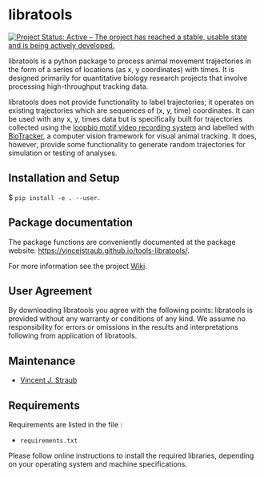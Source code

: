 # libratools  

[![Project Status: Active – The project has reached a stable, usable state and is being actively developed.](https://www.repostatus.org/badges/latest/active.svg)](https://www.repostatus.org/#active)

<!---
[![License: GPL v3](https://img.shields.io/badge/License-GPL%20v3-blue.svg)](http://www.gnu.org/licenses/gpl-3.0)
--->

libratools is a python package to process animal movement trajectories in the form of a series of locations (as x, y coordinates) with times. It is designed primarily for quantitative biology research projects that involve processing high-throughput tracking data.

libratools does not provide functionality to label trajectories; it operates on existing trajectories which are sequences of (x, y, time) coordinates. It can be used with any x, y, times data but is specifically built for trajectories collected using the [loopbio motif video recording system](http://loopbio.com/recording/) and labelled with [BioTracker](https://github.com/BioroboticsLab/biotracker_core), a computer vision framework for visual animal tracking. It does, however, provide some functionality to generate random trajectories for simulation or testing of analyses.

## Installation and Setup

 $ `pip install -e . --user.` 

## Package documentation

The package functions are conveniently documented at the package website: https://vincejstraub.github.io/tools-libratools/.

For more information see the project [Wiki](https://github.com/vincejstraub/tools-libratools/wiki). 

## User Agreement

By downloading libratools you agree with the following points: libratools is provided without any warranty or conditions of any kind. We assume no responsibility for errors or omissions in the results and interpretations following from application of libratools.

## Maintenance

* [Vincent J. Straub](https://github.com/vincejstraub)  

## Requirements

Requirements are listed in the file :

* `requirements.txt`

Please follow  online instructions to install the required libraries, depending on your operating system and machine specifications.
